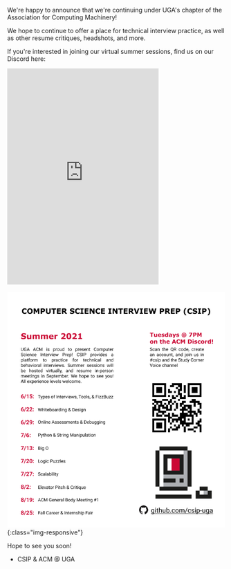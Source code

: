 We're happy to announce that we're continuing under UGA's chapter of the Association for Computing Machinery! 

We hope to continue to offer a place for technical interview practice, as well as other resume critiques, headshots, and more. 

If you're interested in joining our virtual summer sessions, find us on our Discord here: 

<iframe src="https://discord.com/widget?id=804221036278972416&theme=dark" width="350" height="500" allowtransparency="true" frameborder="0" sandbox="allow-popups allow-popups-to-escape-sandbox allow-same-origin allow-scripts"></iframe>

![Flyer of ACM-CSIP Summer 2021 Meeting Dates](/assets/ACM-CSIP_Summer_2021_Flyer.png){:class="img-responsive"}

Hope to see you soon!

- CSIP & ACM @ UGA
